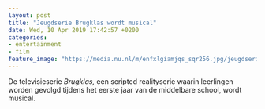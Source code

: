 ```yaml
---
layout: post
title: "Jeugdserie Brugklas wordt musical"
date: Wed, 10 Apr 2019 17:42:57 +0200
categories: 
- entertainment 
- film 
feature_image: "https://media.nu.nl/m/enfxlgiamjqs_sqr256.jpg/jeugdserie-brugklas-wordt-musical.jpg"
---
```


De televisieserie <em>Brugklas, </em>een scripted realityserie waarin leerlingen worden gevolgd tijdens het eerste jaar van de middelbare school, wordt musical.
